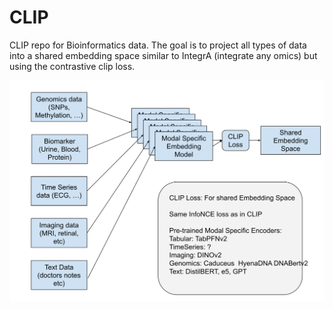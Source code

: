 # CLIP
CLIP repo for Bioinformatics data. The goal is to project all types of data into a shared embedding space similar to IntegrA (integrate any omics) but using the contrastive clip loss.


![BioCLIP Schematic](figures/BioCLip.svg)
